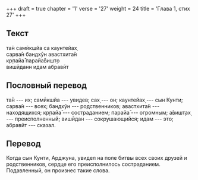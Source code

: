+++
draft = true
chapter = '1'
verse = '27'
weight = 24
title = 'Глава 1, стих 27'
+++
## Текст

та̄н самӣкшйа са каунтейах̣  
сарва̄н бандхӯн авастхита̄н  
кр̣пайа̄ парайа̄вишт̣о  
вишӣданн идам абравӣт

## Пословный перевод

та̄н --- их; самӣкшйа --- увидев; сах̣ --- он; каунтейах̣ --- сын Кунти;
сарва̄н --- всех; бандхӯн --- родственников; авастхита̄н --- находящихся;
кр̣пайа̄ --- состраданием; парайа̄ --- огромным; а̄вишт̣ах̣ ---
преисполненный; вишӣдан --- сокрушающийся; идам --- это; абравӣт ---
сказал.

## Перевод

Когда сын Кунти, Арджуна, увидел на поле битвы всех своих друзей и
родственников, сердце его преисполнилось состраданием. Подавленный, он
произнес такие слова.
